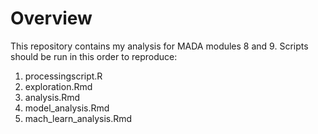 # Overview

This repository contains my analysis for MADA modules 8 and 9. Scripts should be run in this order to reproduce:

1. processingscript.R
2. exploration.Rmd
3. analysis.Rmd
4. model_analysis.Rmd
5. mach_learn_analysis.Rmd
